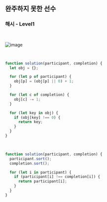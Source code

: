 ## 완주하지 못한 선수

### 해시 - Level1

<br>

![image](https://user-images.githubusercontent.com/42693257/122555893-d6e4c500-d075-11eb-91a5-8d567f3cc9b8.png)

<br>

```js
function solution(participant, completion) {
  let obj = {};

  for (let p of participant) {
    obj[p] = (obj[p] || 0) + 1;
  }

  for (let c of completion) {
    obj[c] -= 1;
  }

  for (let key in obj) {
    if (obj[key] !== 0) {
      return key;
    }
  }
}
```

<br>

```js
function solution(participant, completion) {
  participant.sort();
  completion.sort();

  for (let i in participant) {
    if (participant[i] !== completion[i]) {
      return participant[i];
    }
  }
}
```
